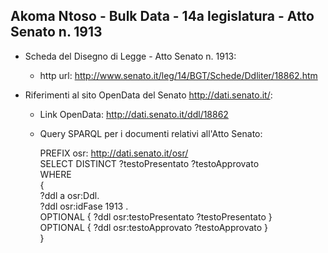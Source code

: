 ## Akoma Ntoso - Bulk Data - 14a legislatura - Atto Senato n. 1913 ##

* Scheda del Disegno di Legge - Atto Senato n. 1913:
	* http url: http://www.senato.it/leg/14/BGT/Schede/Ddliter/18862.htm

* Riferimenti al sito OpenData del Senato http://dati.senato.it/:
	* Link OpenData: http://dati.senato.it/ddl/18862
	* Query SPARQL per i documenti relativi all'Atto Senato:

        PREFIX osr: <http://dati.senato.it/osr/>  
		SELECT DISTINCT ?testoPresentato ?testoApprovato  
		WHERE  
		{  
		    ?ddl a osr:Ddl.  
		    ?ddl osr:idFase 1913 .  
		    OPTIONAL { ?ddl osr:testoPresentato ?testoPresentato }  
		    OPTIONAL { ?ddl osr:testoApprovato ?testoApprovato }  
		}
		
